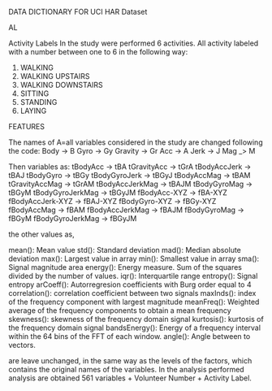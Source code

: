 DATA DICTIONARY FOR UCI HAR Dataset

AL

Activity Labels
In the study were performed 6 activities.  All activity labeled with a number between one to 6 in the following way:

1. WALKING
2. WALKING UPSTAIRS
3. WALKING DOWNSTAIRS
4. SITTING
5. STANDING
6. LAYING

FEATURES

The names of A=all variables considered in the study are changed following the code:
Body -> B
Gyro -> Gy
Gravity -> Gr
Acc -> A
Jerk -> J
Mag _> M

Then variables as:
tBodyAcc -> tBA
tGravityAcc -> tGrA
tBodyAccJerk -> tBAJ
tBodyGyro -> tBGy
tBodyGyroJerk -> tBGyJ
tBodyAccMag -> tBAM
tGravityAccMag -> tGrAM
tBodyAccJerkMag -> tBAJM
tBodyGyroMag -> tBGyM
tBodyGyroJerkMag -> tBGyJM
fBodyAcc-XYZ -> fBA-XYZ
fBodyAccJerk-XYZ -> fBAJ-XYZ
fBodyGyro-XYZ -> fBGy-XYZ
fBodyAccMag -> fBAM
fBodyAccJerkMag -> fBAJM
fBodyGyroMag -> fBGyM
fBodyGyroJerkMag -> fBGyJM 

the other values as, 

mean(): Mean value
std(): Standard deviation
mad(): Median absolute deviation 
max(): Largest value in array
min(): Smallest value in array
sma(): Signal magnitude area
energy(): Energy measure. Sum of the squares divided by the number of values. 
iqr(): Interquartile range 
entropy(): Signal entropy
arCoeff(): Autorregresion coefficients with Burg order equal to 4
correlation(): correlation coefficient between two signals
maxInds(): index of the frequency component with largest magnitude
meanFreq(): Weighted average of the frequency components to obtain a mean frequency
skewness(): skewness of the frequency domain signal 
kurtosis(): kurtosis of the frequency domain signal 
bandsEnergy(): Energy of a frequency interval within the 64 bins of the FFT of each window.
angle(): Angle between to vectors.
 
are leave unchanged, in the same way as the levels of the factors, which contains the original names of the variables. 
In the analysis performed analysis are obtained 561 variables + Volunteer Number + Activity Label.
